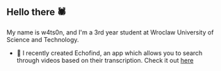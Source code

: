## Hello there 🕷

My name is w4ts0n, and I'm a 3rd year student at Wroclaw University of Science and Technology. 

- 🔭 I recently created Echofind, an app which allows you to search through videos based on their transcription. Check it out [here](https://github.com/w4ts00n/echofind)

<!--
**w4ts00n/w4ts00n** is a ✨ _special_ ✨ repository because its `README.md` (this file) appears on your GitHub profile.

Here are some ideas to get you started:

- 🔭 I’m currently working on ...
- 🌱 I’m currently learning ...
- 👯 I’m looking to collaborate on ...
- 🤔 I’m looking for help with ...
- 💬 Ask me about ...
- 📫 How to reach me: ...
- 😄 Pronouns: ...
- ⚡ Fun fact: ...
-->
